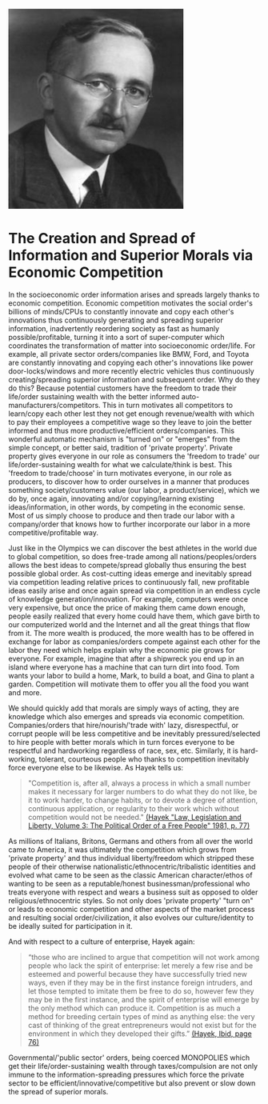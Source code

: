 
<img src="hayek.jpg" alt="Hayek" style=""
	title="Hayek" width="350" height="400" />


# The Creation and Spread of Information and Superior Morals via Economic Competition

In the socioeconomic order information arises and spreads largely thanks to economic competition. Economic competition motivates the social order's billions of minds/CPUs to constantly innovate and copy each other's innovations thus continuously generating and spreading superior information, inadvertently reordering society as fast as humanly possible/profitable, turning it into a sort of super-computer which coordinates the transformation of matter into socioeconomic order/life. For example, all private sector orders/companies like BMW, Ford, and Toyota are constantly innovating and copying each other's innovations like power door-locks/windows and more recently electric vehicles thus continuously creating/spreading superior information and subsequent order. Why do they do this? Because potential customers have the freedom to trade their life/order sustaining wealth with the better informed auto-manufacturers/competitors. This in turn motivates all competitors to learn/copy each other lest they not get enough revenue/wealth with which to pay their employees a competitive wage so they leave to join the better informed and thus more productive/efficient orders/companies. This wonderful automatic mechanism is "turned on" or "emerges" from the simple concept, or better said, tradition of 'private property'. Private property gives everyone in our role as consumers the 'freedom to trade' our life/order-sustaining wealth for what we calculate/think is best. This 'freedom to trade/choose' in turn motivates everyone, in our role as producers, to discover how to order ourselves in a manner that produces something society/customers value (our labor, a product/service), which we do by, once again, innovating and/or copying/learning existing ideas/information, in other words, by competing in the economic sense. Most of us simply choose to produce and then trade our labor with a company/order that knows how to further incorporate our labor in a more competitive/profitable way.

Just like in the Olympics we can discover the best athletes in the world due to global competition, so does free-trade among all nations/peoples/orders allows the best ideas to compete/spread globally thus ensuring the best possible global order. As cost-cutting ideas emerge and inevitably spread via competition leading relative prices to continuously fall, new profitable ideas easily arise and once again spread via competition in an endless cycle of knowledge generation/innovation. For example, computers were once very expensive, but once the price of making them came down enough, people easily realized that every home could have them, which gave birth to our computerized world and the Internet and all the great things that flow from it. The more wealth is produced, the more wealth has to be offered in exchange for labor as companies/orders compete against each other for the labor they need which helps explain why the economic pie grows for everyone. For example, imagine that after a shipwreck you end up in an island where everyone has a machine that can turn dirt into food. Tom wants your labor to build a home, Mark, to build a boat, and Gina to plant a garden. Competition will motivate them to offer you all the food you want and more.  


We should quickly add that morals are simply ways of acting, they are knowledge which also emerges and spreads via economic competition. Companies/orders that hire/nourish/'trade with' lazy, disrespectful, or corrupt people will be less competitive and be inevitably pressured/selected to hire people with better morals which in turn forces everyone to be respectful and hardworking regardless of race, sex, etc. Similarly, it is hard-working, tolerant, courteous people who thanks to competition inevitably force everyone else to be likewise. As Hayek tells us:

>"Competition is, after all, always a process in which a small number makes it necessary for larger numbers to do what they do not like, be it to work harder, to change habits, or to devote a degree of attention, continuous application, or regularity to their work which without competition would not be needed." [(Hayek "Law, Legislation and Liberty, Volume 3: The Political Order of a Free People" 1981, p. 77)](https://books.google.com/books?id=4z7XZJSd0wcC&pg=PA77&lpg=PA77&dq=%22Competition+is,+after+all,+always+a+process+in+which+a+small%22&source=bl&ots=zm-LsEKP0I&sig=ACfU3U1jrV2xSluN9X877kWebemSS02ZAA&hl=en&sa=X&ved=2ahUKEwiAoY-Ap-7mAhXBl54KHYf6A8oQ6AEwAnoECAoQAQ#v=onepage&q=%22Competition%20is%2C%20after%20all%2C%20always%20a%20process%20in%20which%20a%20small%22&f=false)

As millions of Italians, Britons, Germans and others from all over the world came to America, it was ultimately the competition which grows from 'private property' and thus individual liberty/freedom which stripped these people of their otherwise nationalistic/ethnocentric/tribalistic identities and evolved what came to be seen as the classic American character/ethos of wanting to be seen as a reputable/honest businessman/professional who treats everyone with respect and wears a business suit as opposed to older religious/ethnocentric styles. So not only does 'private property' "turn on" or leads to economic competition and other aspects of the market process and resulting social order/civilization, it also evolves our culture/identity to be ideally suited for participation in it. 

And with respect to a culture of enterprise, Hayek again:

>“those who are inclined to argue that competition will not work among people who lack the spirit of enterprise: let merely a few rise and be esteemed and powerful because they have successfully tried new ways, even if they may be in the first instance foreign intruders, and let those tempted to imitate them be free to do so, however few they may be in the first instance, and the spirit of enterprise will emerge by the only method which can produce it. Competition is as much a method for breeding certain types of mind as anything else: the very cast of thinking of the great entrepreneurs would not exist but for the environment in which they developed their gifts.” [(Hayek, Ibid, page 76)](https://books.google.com/books?id=nclLLOfnGqAC&pg=PA76&lpg=PA76&dq=%22those+who+are+inclined+to+argue+that+competition+will+not+work+among+people%22&source=bl&ots=LrlT4d2Id1&sig=ACfU3U0-wZ4wUKIPvMEHlJEgfe1aODzKDw&hl=en&sa=X&ved=2ahUKEwiq24PElMXiAhVSHqwKHdBUC-kQ6AEwAHoECAUQAQ#v=onepage&q=%22those%20who%20are%20inclined%20to%20argue%20that%20competition%20will%20not%20work%20among%20people%22&f=false)

Governmental/'public sector' orders, being coerced MONOPOLIES which get their life/order-sustaining wealth through taxes/compulsion are not only immune to the information-spreading pressures which force the private sector to be efficient/innovative/competitive but also prevent or slow down the spread of superior morals.